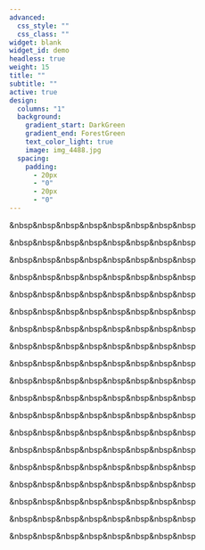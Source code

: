 ```yaml
---
advanced:
  css_style: ""
  css_class: ""
widget: blank
widget_id: demo
headless: true
weight: 15
title: ""
subtitle: ""
active: true
design:
  columns: "1"
  background:
    gradient_start: DarkGreen
    gradient_end: ForestGreen
    text_color_light: true
    image: img_4488.jpg
  spacing:
    padding:
      - 20px
      - "0"
      - 20px
      - "0"
---
```

&nbsp&nbsp&nbsp&nbsp&nbsp&nbsp&nbsp&nbsp

&nbsp&nbsp&nbsp&nbsp&nbsp&nbsp&nbsp&nbsp

&nbsp&nbsp&nbsp&nbsp&nbsp&nbsp&nbsp&nbsp

&nbsp&nbsp&nbsp&nbsp&nbsp&nbsp&nbsp&nbsp

&nbsp&nbsp&nbsp&nbsp&nbsp&nbsp&nbsp&nbsp

&nbsp&nbsp&nbsp&nbsp&nbsp&nbsp&nbsp&nbsp

&nbsp&nbsp&nbsp&nbsp&nbsp&nbsp&nbsp&nbsp

&nbsp&nbsp&nbsp&nbsp&nbsp&nbsp&nbsp&nbsp

&nbsp&nbsp&nbsp&nbsp&nbsp&nbsp&nbsp&nbsp

&nbsp&nbsp&nbsp&nbsp&nbsp&nbsp&nbsp&nbsp

&nbsp&nbsp&nbsp&nbsp&nbsp&nbsp&nbsp&nbsp

&nbsp&nbsp&nbsp&nbsp&nbsp&nbsp&nbsp&nbsp

&nbsp&nbsp&nbsp&nbsp&nbsp&nbsp&nbsp&nbsp

&nbsp&nbsp&nbsp&nbsp&nbsp&nbsp&nbsp&nbsp

&nbsp&nbsp&nbsp&nbsp&nbsp&nbsp&nbsp&nbsp

&nbsp&nbsp&nbsp&nbsp&nbsp&nbsp&nbsp&nbsp

&nbsp&nbsp&nbsp&nbsp&nbsp&nbsp&nbsp&nbsp

&nbsp&nbsp&nbsp&nbsp&nbsp&nbsp&nbsp&nbsp

&nbsp&nbsp&nbsp&nbsp&nbsp&nbsp&nbsp&nbsp